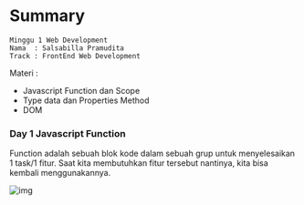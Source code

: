 # Summary
```
Minggu 1 Web Development
Nama  : Salsabilla Pramudita
Track : FrontEnd Web Development
```
Materi :
- Javascript Function dan Scope
- Type data dan Properties Method
- DOM

### Day 1 Javascript Function
Function adalah sebuah blok kode dalam sebuah grup untuk menyelesaikan 1 task/1 fitur. Saat kita membutuhkan fitur tersebut nantinya, kita bisa kembali menggunakannya.

![img](Minggu2/gambar/struktur-fungsi.png])
